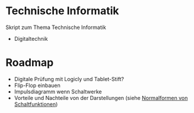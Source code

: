 # Technische Informatik

Skript zum Thema Technische Informatik

- Digitaltechnik

# Roadmap

- Digitale Prüfung mit Logicly und Tablet-Stift?
- Flip-Flop einbauen
- Impulsdiagramm wenn Schaltwerke
- Vorteile und Nachteile von der Darstellungen (siehe [Normalformen von Schaltfunktionen](https://netzmafia.ee.hm.edu/skripten/digitaltechnik/digital.html))